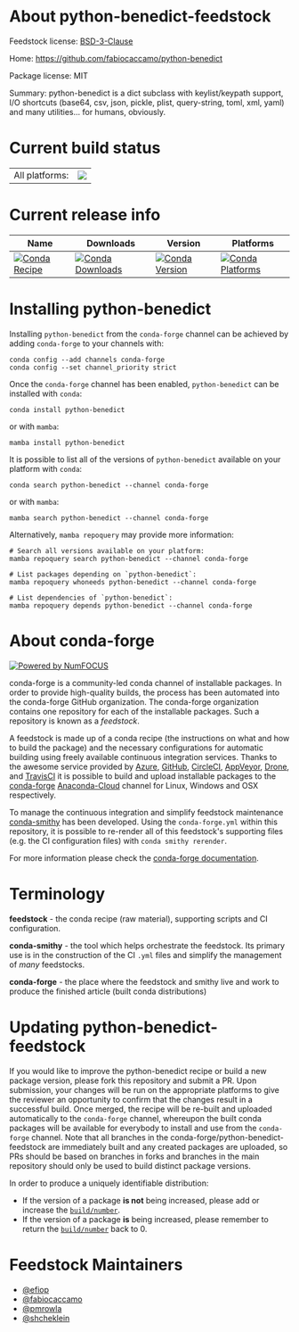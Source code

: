 About python-benedict-feedstock
===============================

Feedstock license: [BSD-3-Clause](https://github.com/conda-forge/python-benedict-feedstock/blob/main/LICENSE.txt)

Home: https://github.com/fabiocaccamo/python-benedict

Package license: MIT

Summary: python-benedict is a dict subclass with keylist/keypath support, I/O shortcuts (base64, csv, json, pickle, plist, query-string, toml, xml, yaml) and many utilities... for humans, obviously.

Current build status
====================


<table><tr><td>All platforms:</td>
    <td>
      <a href="https://dev.azure.com/conda-forge/feedstock-builds/_build/latest?definitionId=11324&branchName=main">
        <img src="https://dev.azure.com/conda-forge/feedstock-builds/_apis/build/status/python-benedict-feedstock?branchName=main">
      </a>
    </td>
  </tr>
</table>

Current release info
====================

| Name | Downloads | Version | Platforms |
| --- | --- | --- | --- |
| [![Conda Recipe](https://img.shields.io/badge/recipe-python--benedict-green.svg)](https://anaconda.org/conda-forge/python-benedict) | [![Conda Downloads](https://img.shields.io/conda/dn/conda-forge/python-benedict.svg)](https://anaconda.org/conda-forge/python-benedict) | [![Conda Version](https://img.shields.io/conda/vn/conda-forge/python-benedict.svg)](https://anaconda.org/conda-forge/python-benedict) | [![Conda Platforms](https://img.shields.io/conda/pn/conda-forge/python-benedict.svg)](https://anaconda.org/conda-forge/python-benedict) |

Installing python-benedict
==========================

Installing `python-benedict` from the `conda-forge` channel can be achieved by adding `conda-forge` to your channels with:

```
conda config --add channels conda-forge
conda config --set channel_priority strict
```

Once the `conda-forge` channel has been enabled, `python-benedict` can be installed with `conda`:

```
conda install python-benedict
```

or with `mamba`:

```
mamba install python-benedict
```

It is possible to list all of the versions of `python-benedict` available on your platform with `conda`:

```
conda search python-benedict --channel conda-forge
```

or with `mamba`:

```
mamba search python-benedict --channel conda-forge
```

Alternatively, `mamba repoquery` may provide more information:

```
# Search all versions available on your platform:
mamba repoquery search python-benedict --channel conda-forge

# List packages depending on `python-benedict`:
mamba repoquery whoneeds python-benedict --channel conda-forge

# List dependencies of `python-benedict`:
mamba repoquery depends python-benedict --channel conda-forge
```


About conda-forge
=================

[![Powered by
NumFOCUS](https://img.shields.io/badge/powered%20by-NumFOCUS-orange.svg?style=flat&colorA=E1523D&colorB=007D8A)](https://numfocus.org)

conda-forge is a community-led conda channel of installable packages.
In order to provide high-quality builds, the process has been automated into the
conda-forge GitHub organization. The conda-forge organization contains one repository
for each of the installable packages. Such a repository is known as a *feedstock*.

A feedstock is made up of a conda recipe (the instructions on what and how to build
the package) and the necessary configurations for automatic building using freely
available continuous integration services. Thanks to the awesome service provided by
[Azure](https://azure.microsoft.com/en-us/services/devops/), [GitHub](https://github.com/),
[CircleCI](https://circleci.com/), [AppVeyor](https://www.appveyor.com/),
[Drone](https://cloud.drone.io/welcome), and [TravisCI](https://travis-ci.com/)
it is possible to build and upload installable packages to the
[conda-forge](https://anaconda.org/conda-forge) [Anaconda-Cloud](https://anaconda.org/)
channel for Linux, Windows and OSX respectively.

To manage the continuous integration and simplify feedstock maintenance
[conda-smithy](https://github.com/conda-forge/conda-smithy) has been developed.
Using the ``conda-forge.yml`` within this repository, it is possible to re-render all of
this feedstock's supporting files (e.g. the CI configuration files) with ``conda smithy rerender``.

For more information please check the [conda-forge documentation](https://conda-forge.org/docs/).

Terminology
===========

**feedstock** - the conda recipe (raw material), supporting scripts and CI configuration.

**conda-smithy** - the tool which helps orchestrate the feedstock.
                   Its primary use is in the construction of the CI ``.yml`` files
                   and simplify the management of *many* feedstocks.

**conda-forge** - the place where the feedstock and smithy live and work to
                  produce the finished article (built conda distributions)


Updating python-benedict-feedstock
==================================

If you would like to improve the python-benedict recipe or build a new
package version, please fork this repository and submit a PR. Upon submission,
your changes will be run on the appropriate platforms to give the reviewer an
opportunity to confirm that the changes result in a successful build. Once
merged, the recipe will be re-built and uploaded automatically to the
`conda-forge` channel, whereupon the built conda packages will be available for
everybody to install and use from the `conda-forge` channel.
Note that all branches in the conda-forge/python-benedict-feedstock are
immediately built and any created packages are uploaded, so PRs should be based
on branches in forks and branches in the main repository should only be used to
build distinct package versions.

In order to produce a uniquely identifiable distribution:
 * If the version of a package **is not** being increased, please add or increase
   the [``build/number``](https://docs.conda.io/projects/conda-build/en/latest/resources/define-metadata.html#build-number-and-string).
 * If the version of a package **is** being increased, please remember to return
   the [``build/number``](https://docs.conda.io/projects/conda-build/en/latest/resources/define-metadata.html#build-number-and-string)
   back to 0.

Feedstock Maintainers
=====================

* [@efiop](https://github.com/efiop/)
* [@fabiocaccamo](https://github.com/fabiocaccamo/)
* [@pmrowla](https://github.com/pmrowla/)
* [@shcheklein](https://github.com/shcheklein/)

